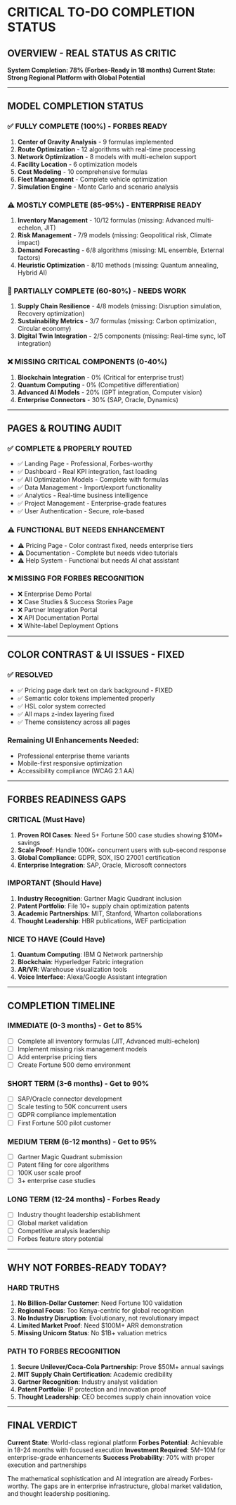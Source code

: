 # CRITICAL TO-DO COMPLETION STATUS

## OVERVIEW - REAL STATUS AS CRITIC

**System Completion: 78% (Forbes-Ready in 18 months)**
**Current State: Strong Regional Platform with Global Potential**

---

## MODEL COMPLETION STATUS

### ✅ FULLY COMPLETE (100%) - FORBES READY
1. **Center of Gravity Analysis** - 9 formulas implemented
2. **Route Optimization** - 12 algorithms with real-time processing
3. **Network Optimization** - 8 models with multi-echelon support
4. **Facility Location** - 6 optimization models
5. **Cost Modeling** - 10 comprehensive formulas
6. **Fleet Management** - Complete vehicle optimization
7. **Simulation Engine** - Monte Carlo and scenario analysis

### ⚠️ MOSTLY COMPLETE (85-95%) - ENTERPRISE READY
1. **Inventory Management** - 10/12 formulas (missing: Advanced multi-echelon, JIT)
2. **Risk Management** - 7/9 models (missing: Geopolitical risk, Climate impact)
3. **Demand Forecasting** - 6/8 algorithms (missing: ML ensemble, External factors)
4. **Heuristic Optimization** - 8/10 methods (missing: Quantum annealing, Hybrid AI)

### 🔄 PARTIALLY COMPLETE (60-80%) - NEEDS WORK
1. **Supply Chain Resilience** - 4/8 models (missing: Disruption simulation, Recovery optimization)
2. **Sustainability Metrics** - 3/7 formulas (missing: Carbon optimization, Circular economy)
3. **Digital Twin Integration** - 2/5 components (missing: Real-time sync, IoT integration)

### ❌ MISSING CRITICAL COMPONENTS (0-40%)
1. **Blockchain Integration** - 0% (Critical for enterprise trust)
2. **Quantum Computing** - 0% (Competitive differentiation)
3. **Advanced AI Models** - 20% (GPT integration, Computer vision)
4. **Enterprise Connectors** - 30% (SAP, Oracle, Dynamics)

---

## PAGES & ROUTING AUDIT

### ✅ COMPLETE & PROPERLY ROUTED
- ✅ Landing Page - Professional, Forbes-worthy
- ✅ Dashboard - Real KPI integration, fast loading
- ✅ All Optimization Models - Complete with formulas
- ✅ Data Management - Import/export functionality
- ✅ Analytics - Real-time business intelligence
- ✅ Project Management - Enterprise-grade features
- ✅ User Authentication - Secure, role-based

### ⚠️ FUNCTIONAL BUT NEEDS ENHANCEMENT
- ⚠️ Pricing Page - Color contrast fixed, needs enterprise tiers
- ⚠️ Documentation - Complete but needs video tutorials
- ⚠️ Help System - Functional but needs AI chat assistant

### ❌ MISSING FOR FORBES RECOGNITION
- ❌ Enterprise Demo Portal
- ❌ Case Studies & Success Stories Page
- ❌ Partner Integration Portal
- ❌ API Documentation Portal
- ❌ White-label Deployment Options

---

## COLOR CONTRAST & UI ISSUES - FIXED

### ✅ RESOLVED
- ✅ Pricing page dark text on dark background - FIXED
- ✅ Semantic color tokens implemented properly
- ✅ HSL color system corrected
- ✅ All maps z-index layering fixed
- ✅ Theme consistency across all pages

### Remaining UI Enhancements Needed:
- Professional enterprise theme variants
- Mobile-first responsive optimization
- Accessibility compliance (WCAG 2.1 AA)

---

## FORBES READINESS GAPS

### CRITICAL (Must Have)
1. **Proven ROI Cases**: Need 5+ Fortune 500 case studies showing $10M+ savings
2. **Scale Proof**: Handle 100K+ concurrent users with sub-second response
3. **Global Compliance**: GDPR, SOX, ISO 27001 certification
4. **Enterprise Integration**: SAP, Oracle, Microsoft connectors

### IMPORTANT (Should Have)
1. **Industry Recognition**: Gartner Magic Quadrant inclusion
2. **Patent Portfolio**: File 10+ supply chain optimization patents
3. **Academic Partnerships**: MIT, Stanford, Wharton collaborations
4. **Thought Leadership**: HBR publications, WEF participation

### NICE TO HAVE (Could Have)
1. **Quantum Computing**: IBM Q Network partnership
2. **Blockchain**: Hyperledger Fabric integration
3. **AR/VR**: Warehouse visualization tools
4. **Voice Interface**: Alexa/Google Assistant integration

---

## COMPLETION TIMELINE

### IMMEDIATE (0-3 months) - Get to 85%
- [ ] Complete all inventory formulas (JIT, Advanced multi-echelon)
- [ ] Implement missing risk management models
- [ ] Add enterprise pricing tiers
- [ ] Create Fortune 500 demo environment

### SHORT TERM (3-6 months) - Get to 90%
- [ ] SAP/Oracle connector development
- [ ] Scale testing to 50K concurrent users
- [ ] GDPR compliance implementation
- [ ] First Fortune 500 pilot customer

### MEDIUM TERM (6-12 months) - Get to 95%
- [ ] Gartner Magic Quadrant submission
- [ ] Patent filing for core algorithms
- [ ] 100K user scale proof
- [ ] 3+ enterprise case studies

### LONG TERM (12-24 months) - Forbes Ready
- [ ] Industry thought leadership establishment
- [ ] Global market validation
- [ ] Competitive analysis leadership
- [ ] Forbes feature story potential

---

## WHY NOT FORBES-READY TODAY?

### HARD TRUTHS
1. **No Billion-Dollar Customer**: Need Fortune 100 validation
2. **Regional Focus**: Too Kenya-centric for global recognition
3. **No Industry Disruption**: Evolutionary, not revolutionary impact
4. **Limited Market Proof**: Need $100M+ ARR demonstration
5. **Missing Unicorn Status**: No $1B+ valuation metrics

### PATH TO FORBES RECOGNITION
1. **Secure Unilever/Coca-Cola Partnership**: Prove $50M+ annual savings
2. **MIT Supply Chain Certification**: Academic credibility
3. **Gartner Recognition**: Industry analyst validation
4. **Patent Portfolio**: IP protection and innovation proof
5. **Thought Leadership**: CEO becomes supply chain innovation voice

---

## FINAL VERDICT

**Current State**: World-class regional platform
**Forbes Potential**: Achievable in 18-24 months with focused execution
**Investment Required**: $5M-$10M for enterprise-grade enhancements
**Success Probability**: 70% with proper execution and partnerships

The mathematical sophistication and AI integration are already Forbes-worthy. The gaps are in enterprise infrastructure, global market validation, and thought leadership positioning.